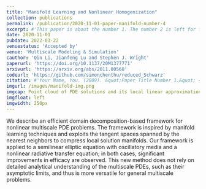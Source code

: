 ```yaml
---
title: "Manifold Learning and Nonlinear Homogenization"
collection: publications
permalink: /publication/2020-11-01-paper-manifold-number-4
excerpt: #'This paper is about the number 1. The number 2 is left for future work.'
date: 2020-11-01
pubdate: 2022-03-22
venuestatus: 'Accepted by'
venue: 'Multiscale Modeling & Simulation'
cauthor: 'Qin Li, Jianfeng Lu and Stephen J. Wright'
paperurl: 'https://doi.org/10.1137/20M1377771'
arxivurl: 'https://arxiv.org/abs/2011.00568'
codeurl: 'https://github.com/simonchenthu/reduced_Schwarz'
citation: #'Your Name, You. (2009). &quot;Paper Title Number 1.&quot; <i>Journal 1</i>. 1(1).'
imgurl: /images/manifold-img.png
imgcap: Point cloud of PDE solutions and its local linear approximation
imgfloat: left
imgwidth: 250px
---
```

We describe an efficient domain decomposition-based framework for nonlinear multiscale PDE problems. The framework is inspired by manifold learning techniques and exploits the tangent spaces spanned by the nearest neighbors to compress local solution manifolds. Our framework is applied to a semilinear elliptic equation with oscillatory media and a nonlinear radiative transfer equation; in both cases, significant improvements in efficacy are observed. This new method does not rely on detailed analytical understanding of the multiscale PDEs, such as their asymptotic limits, and thus is more versatile for general multiscale problems.